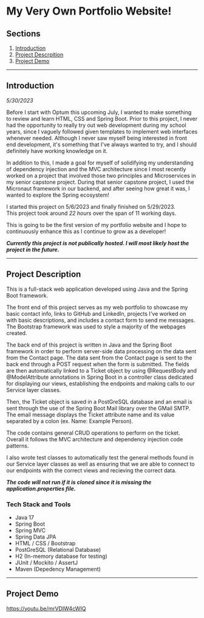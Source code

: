 # My Very Own Portfolio Website!
## Sections
1. [Introduction](#introduction)<br>
2. [Project Descrpition](#project-description)
3. [Project Demo](#project-demo)
-----

## Introduction
<em>5/30/2023</em>

Before I start with Optum this upcoming July, I wanted to make something to review and learn HTML, CSS and Spring Boot. Prior to this project, I never had the opportunity to really try out web development during my school years, since I vaguely followed given templates to implement web interfaces whenever needed. Although I never saw myself being interested in front end development, it's something that I've always wanted to try, and I should definitely have working knowledge on it. 

In addition to this, I made a goal for myself of solidifying my understanding of dependency injection and the MVC architecture since I most recently worked on a project that involved those two principles and Microservices in my senior capstone project. During that senior capstone project, I used the Micronaut framework in our backend, and after seeing how great it was, I wanted to explore the Spring ecosystem!


I started this project on 5/6/2023 and finally finished on 5/29/2023.<br>
This project took around <em>22 hours</em> over the span of 11 working days.

This is going to be the first version of my portfolio website and I hope to continuously enhance this as I continue to grow as a developer!

***Currently this project is not publically hosted. I will most likely host the project in the future.***

-------

## Project Description
This is a full-stack web application developed using Java and the Spring Boot framework. 

The front end of this project serves as my web portfolio to showcase my basic contact info, links to GitHub and LinkedIn, projects I've worked on with basic descriptions, and includes a contact form to send me messages. The Bootstrap framework was used to style a majority of the webpages created. 

The back end of this project is written in Java and the Spring Boot framework in order to perform server-side data processing on the data sent from the Contact page. The data sent from the Contact page is sent to the back end through a POST request when the form is submitted. The fields are then automatically linked to a Ticket object by using @RequestBody and @ModelAttribute annotations in Spring Boot in a controller class dedicated for displaying our views, establishing the endpoints and making calls to our Service layer classes.

Then, the Ticket object is saved in a PostGreSQL database and an email is sent through the use of the Spring Boot Mail library over the GMail SMTP. The email message displays the Ticket attribute name and its value separated by a colon (ex. Name: Example Person).

The code contains general CRUD operations to perform on the ticket. Overall it follows the MVC architecture and dependency injection code patterns.

I also wrote test classes to automatically test the general methods found in our Service layer classes as well as ensuring that we are able to connect to our endpoints with the correct views and recieving the correct data.

***The code will not run if it is cloned since it is missing the application.properties file.***

### Tech Stack and Tools
* Java 17
* Spring Boot
* Spring MVC
* Spring Data JPA
* HTML / CSS / Bootstrap
* PostGreSQL (Relational Database)
* H2 (In-memory database for testing)
* JUnit / Mockito / AssertJ
* Maven (Depedency Management)


-----

## Project Demo

https://youtu.be/mrVDIW4cWIQ
